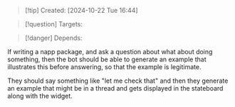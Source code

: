 
>[!tip] Created: [2024-10-22 Tue 16:44]

>[!question] Targets: 

>[!danger] Depends: 

If writing a napp package, and ask a question about what about doing something, then the bot should be able to generate an example that illustrates this before answering, so that the example is legitimate.

They should say something like "let me check that" and then they generate an example that might be in a thread and gets displayed in the stateboard along with the widget.